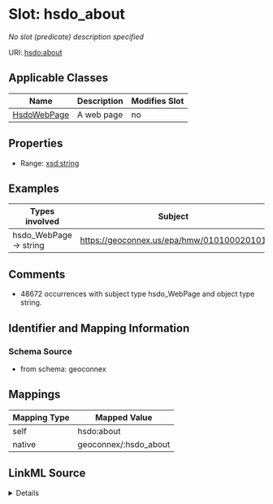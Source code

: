 

# Slot: hsdo_about


_No slot (predicate) description specified_





URI: [hsdo:about](http://schema.org/about)



<!-- no inheritance hierarchy -->





## Applicable Classes

| Name | Description | Modifies Slot |
| --- | --- | --- |
| [HsdoWebPage](../classes/HsdoWebPage.md) | A web page |  no  |







## Properties

* Range: [xsd:string](xsd:string)






## Examples

| Types involved | Subject | Predicate | Object |
| --- | --- | --- | --- |
| hsdo_WebPage → string | https://geoconnex.us/epa/hmw/010100020101 | hsdo:about | https://geoconnex.us/nhdplusv2/huc12/010100020101 |


## Comments

* 48672 occurrences with subject type hsdo_WebPage and object type string.

## Identifier and Mapping Information







### Schema Source


* from schema: geoconnex




## Mappings

| Mapping Type | Mapped Value |
| ---  | ---  |
| self | hsdo:about |
| native | geoconnex/:hsdo_about |




## LinkML Source

<details>
```yaml
name: hsdo_about
description: No slot (predicate) description specified
comments:
- 48672 occurrences with subject type hsdo_WebPage and object type string.
examples:
- description: hsdo_WebPage → string
  object:
    example_object: https://geoconnex.us/nhdplusv2/huc12/010100020101
    example_predicate: hsdo:about
    example_subject: https://geoconnex.us/epa/hmw/010100020101
from_schema: geoconnex
rank: 1000
slot_uri: hsdo:about
alias: hsdo_about
domain_of:
- hsdo_WebPage
range: string

```
</details>